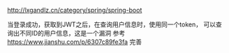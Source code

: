 http://lxgandlz.cn/category/spring/spring-boot

当登录成功，获取到JWT之后，在查询用户信息时，使用同一个token，
可以查询出不同ID的用户信息，这是一个漏洞
参考
https://www.jianshu.com/p/6307c89fe3fa
完善
